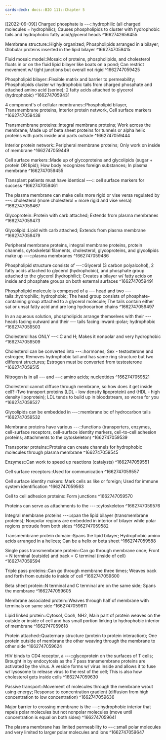 ```yaml
---
cards-deck: docs::BIO 111::Chapter 5
---
```


[[2022-09-09]]
Charged phosphate is ---::hydrophilic (all charged molecules = hydrophilic); Causes phospholipids to cluster with hydrophobic tails and hydrophobic fatty acid/glycerol heads
^1662742656455

Membrane structure::Highly organized; Phospholipids arranged in a bilayer; Globular proteins inserted in the lipid bilayer
^1662747059415

Fluid mosaic model::Mosaic of proteins, phospholipids, and cholesterol floats in or on the fluid lipid bilayer like boats on a pond; Can restrict movement w/ tight junctions but overall not rigid
^1662747059425

Phospholipid bilayer::Flexible matrix and barrier to permeability; Phospholipids cluster w/ hydrophobic tails from charged phosphate and attached amino acid (serine); 2 fatty acids attached to glycerol (hydrophobic)
^1662747059431

4 component's of cellular membranes::Phospholipid bilayer, Transmembrane proteins, Interior protein network, Cell surface markers
^1662747059438

Transmembrane proteins::Integral membrane proteins; Work across the membrane; Made up of beta sheet proteins for tunnels or alpha helix proteins with parts inside and parts outside
^1662747059444

Interior protein network::Peripheral membrane proteins; Only work on inside of membrane
^1662747059449

Cell surface markers::Made up of glycoproteins and glycolipids (sugar  + protein OR lipid); How body recognizes foreign substances; In plasma membrane
^1662747059455

Transplant patients must have identical ---:: cell surface markers for success
^1662747059461

The plasma membrane can make cells more rigid or vise versa regulated by ---::cholesterol (more cholesterol = more rigid and vise versa)
^1662747059467

Glycoprotein::Protein with carb attached; Extends from plasma membranes
^1662747059473

Glycolipid::Lipid with carb attached; Extends from plasma membrane
^1662747059479

Peripheral membrane proteins, integral membrane proteins, protein channels, cytoskeletal filaments, cholesterol, glycoproteins, and glycolipids make up ---::plasma membranes
^1662747059486

Phospholipid structure consists of ---::Glycerol (3 carbon polyalcohol), 2 fatty acids attached to glycerol (hydrophobic), and phosphate group attached to the glycerol (hydrophilic); Creates a bilayer w/ fatty acids on inside and phosphate groups on both external surfaces
^1662747059491

Phospholipid molecule is composed of a --- head and two --- tails::hydrophilic; hydrophobic; The head group consists of phosphate-containing group attached to a glycerol molecule; The tails contain either sat or unsat fatty acid and are long hydrocarbon chains
^1662747059497

In an aqueous solution, phospholipids arrange themselves with their --- heads facing outward and their --- tails facing inward::polar; hydrophobic
^1662747059503

Cholesterol has ONLY ---::C and H; Makes it nonpolar and very hydrophobic
^1662747059509

Cholesterol can be converted into ---::hormones; Sex - testosterone and estrogen; Removes hydrophobic tail and has same ring structure but two different structures; Estrogen must be converted from testosterone
^1662747059515

Nitrogen is in all --- and ---::amino acids; nucleotides
^1662747059521

Cholesterol cannot diffuse through membrane, so how does it get inside cell?::Two transport proteins (LDL - low density lipoprotein) and (HDL - high density lipoprotein); LDL tends to build up in bloodstream, so worse for you
^1662747059527

Glycolipids can be embedded in ---::membrane bc of hydrocarbon tails
^1662747059532

Membrane proteins have various ---::functions (transporters, enzymes, cell-surface receptors, cell-surface identity markers, cell-to-cell adhesion proteins; attachments to the cytoskeleton)
^1662747059539

Transporter proteins::Proteins can create channels for hydrophobic molecules through plasma membrane
^1662747059545

Enzymes::Can work to speed up reactions (catalysts)
^1662747059551

Cell surface receptors::Used for communication
^1662747059557

Cell surface identity makers::Mark cells as like or foreign; Used for immune system identification
^1662747059563

Cell to cell adhesion proteins::Form junctions
^1662747059570

Proteins can serve as attachments to the ---::cytoskeleton
^1662747059576

Integral membrane proteins ---::span the lipid bilayer (transmembrane proteins); Nonpolar regions are embedded in interior of bilayer while polar regions protrude from both sides
^1662747059582

Transmembrane protein domain::Spans the lipid bilayer; Hydrophobic amino acids arranged in a helices; Can be a helix or beta sheet
^1662747059588

Single pass transmembrane protein::Can go through membrane once; Front = N terminal (outside) and back = C terminal (inside of cell)
^1662747059594

Triple pass proteins::Can go through membrane three times; Weaves back and forth from outside to inside of cell
^1662747059600

Beta sheet protein::N terminal and C terminal are on the same side; Spans the membrane
^1662747059605

Membrane associated protein::Weaves through half of membrane with terminals on same side
^1662747059611

Lipid linked protein::Cytosol, Cooh, NH2, Main part of protein weaves on the outside or inside of cell and has small portion linking to hydrophobic interior of membrane
^1662747059618

Protein attached::Quaternary structure (protein to protein interaction); One protein outside of membrane the other weaving through the membrane to other side
^1662747059624

HIV binds to CD4 receptor, a ---::glycoprotein on the surfaces of T cells; Brought in by endocytosis as the 7 pass transmembrane proteins are activated by the virus. A vesicle forms w/ virus inside and allows it to fuse w/ lysosome to release virus to the rest of the cell; This is also how cholesterol gets inside cells
^1662747059630

Passive transport::Movement of molecules through the membrane w/out using energy; Response to concentration gradient (diffusion from high concentration to low concentration)
^1662747059636

Major barrier to crossing membrane is the ---::hydrophobic interior that repels polar molecules but not nonpolar molecules (move until concentration is equal on both sides)
^1662747059641

The plasma membrane has limited permeability to ---::small polar molecules and very limited to larger polar molecules and ions
^1662747059647
